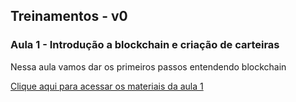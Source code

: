 ## Treinamentos - v0

### Aula 1 - Introdução a blockchain e criação de carteiras

Nessa aula vamos dar os primeiros passos entendendo blockchain

<a href="aula-1/"> Clique aqui para acessar os materiais da aula 1 </a>
